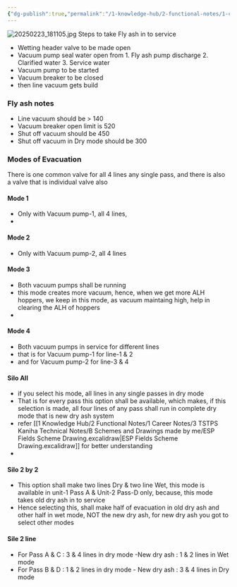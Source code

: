 ```yaml
---
{"dg-publish":true,"permalink":"/1-knowledge-hub/2-functional-notes/1-career-notes/3-tstps-kaniha-technical-notes/5-offsite-systems/asph/esp-fly-ash-evacuation/","noteIcon":""}
---
```



![20250223_181105.jpg](/img/user/Obsidian%20Functional%20Stuff/z-All%20pdfs,%20Images%20&%20Small%20Excalidraws/20250223_181105.jpg)
Steps to take Fly ash in to service
- Wetting header valve to be made open 
- Vacuum pump seal water open from
					1. Fly ash pump discharge
					2. Clarified water
					3. Service water
- Vacuum pump to be started
- Vacuum breaker to be closed
- then line vacuum gets build
### Fly ash notes
- Line vacuum should be > 140
- Vacuum breaker open limit is 520
- Shut off vacuum should be 450
- Shut off vacuum in Dry mode should be 300
### Modes of Evacuation
There is one common valve for all 4 lines any single pass, and there is also a valve that is individual valve also
#### Mode 1
- Only with Vacuum pump-1, all 4 lines,
- 
#### Mode 2
- Only with Vacuum pump-2, all 4 lines
#### Mode 3
- Both vacuum pumps shall be running
- this mode creates more vacuum, hence, when we get more ALH hoppers, we keep in this mode, as vacuum maintaing high, help in clearing the ALH of hoppers
- 
#### Mode 4
- Both vacuum pumps in service for different lines
- that is for Vacuum pump-1 for line-1 & 2
- and for Vacuum pump-2 for line-3 & 4

#### Silo All
- if you select his mode, all lines in any single passes in dry mode
- That is for every pass this option shall be available, which makes, if this selection is made, all four lines of any pass shall run in complete dry mode that is new dry ash system
- refer [[1 Knowledge Hub/2 Functional Notes/1 Career Notes/3 TSTPS Kaniha Technical Notes/B Schemes and Drawings made by me/ESP Fields Scheme Drawing.excalidraw\|ESP Fields Scheme Drawing.excalidraw]] for better understanding
- 
#### Silo 2 by 2
- This option shall make two lines Dry & two line Wet, this mode is available in unit-1 Pass A & Unit-2 Pass-D only, because, this mode takes old dry ash in to service
- Hence selecting this, shall make half of evacuation in old dry ash and other half in wet mode, NOT the new dry ash, for new dry ash you got to select other modes

#### Sile 2 line
- For Pass A & C : 3 & 4 lines in dry mode -New dry ash
			 : 1 & 2 lines in Wet mode
- For Pass B & D : 1 & 2 lines in dry mode - New dry ash
			 : 3 & 4 lines in Dry mode

